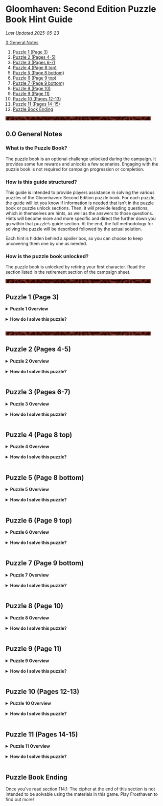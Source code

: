 <link rel="stylesheet" href="override-markdown-styles.css"/>

# **Gloomhaven: Second Edition Puzzle Book Hint Guide**

*Last Updated 2025-05-23*

<a href="#page_01">0 General Notes</a>

1.  <a href="#page_03">Puzzle 1 (Page 3)</a>
1. <a href="#page_04">Puzzle 2 (Pages 4-5)</a>
1. <a href="#page_06">Puzzle 3 (Pages 6-7)</a>
1. <a href="#page_08a">Puzzle 4 (Page 8 top)</a>
1. <a href="#page_08b">Puzzle 5 (Page 8 bottom)</a>
1. <a href="#page_09a">Puzzle 6 (Page 9 top)</a>
1. <a href="#page_09b">Puzzle 7 (Page 9 bottom)</a>
1. <a href="#page_10">Puzzle 8 (Page 10)</a>
1. <a href="#page_11">Puzzle 9 (Page 11)</a>
1. <a href="#page_12">Puzzle 10 (Pages 12-13)</a>
1. <a href="#page_14">Puzzle 11 (Pages 14-15)</a>
1. <a href="#page_16">Puzzle Book Ending</a>

![divider](/assets/images/divider.png)

##  <a name="page_01" class="page-number">0.0</a> General Notes

### What is the Puzzle Book? 

The puzzle book is an optional challenge unlocked during the campaign. It provides some fun rewards and unlocks a few scenarios. Engaging with the puzzle book is not required for campaign progression or completion.

### How is this guide structured?

This guide is intended to provide players assistance in solving the various puzzles of the Gloomhaven: Second Edition puzzle book. For each puzzle, the guide will let you know if information is needed that isn’t in the puzzle book or puzzle unlock sections. Then, it will provide leading questions, which in themselves are hints, as well as the answers to those questions. Hints will become more and more specific and direct the further down you go within that puzzle’s guide section. At the end, the full methodology for solving the puzzle will be described followed by the actual solution. 

Each hint is hidden behind a spoiler box, so you can choose to keep uncovering them one by one as needed.

### How is the puzzle book unlocked?

<span class="hidden">The puzzle book is unlocked by retiring your first character. Read the section listed in the retirement section of the campaign sheet.</span>

![divider](/assets/images/divider.png)

## <a name="page_03" class="page-number">Puzzle 1 (Page 3)</a>

<details>
<summary><b>Puzzle 1 Overview</b></summary>
<br>
<p><b>Do I need additional information to solve this puzzle? </b> <span class="hidden">No, you do not need any additional information for this puzzle.</span></p>

<p><b>Hint: What (if any) type of information do I need? </b> <span class="hidden">Only the information provided by Dominic and the puzzle book</span></p>

<p><b>Solution: Where can I find that information specifically? </b> <span class="hidden">In the section which unlocked this puzzle and in the puzzle book.</span></p>

</details>
<br>

<details>
<summary><b>How do I solve this puzzle?</b></summary>
<br>
<p><b>Hint 1 </b> <span class="hidden">What can I see on the page?</span> <span class="hidden">There are three things to see: The note in an ancient language. A dial with ancient symbols arranged in a circular pattern. A plaque on the side of the box with two words on it in the ancient language</span></p>

<p><b>Hint 2a </b> <span class="hidden">What can I deduce from the symbols on the dial?</span> <span class="hidden">The symbols around the dial are numbers.</span></p>

<p><b>Hint 2b </b> <span class="hidden">Is there a pattern to the symbols around the dial?</span> <span class="hidden">Going clockwise, the number of lines used for each symbol increments by 1.</span></p>

<p><b>Hint 2c </b> <span class="hidden">What are the symbols for the numbers in the ancient language?</span> <span class="hidden">The symbols around the dial are numbers 1 through 9. The number is equal to the number of lines used to make the symbol.</span></p>

<p><b>Hint 3a </b> <span class="hidden">What is the plaque for?</span> <span class="hidden">Dominic mentioned that the name of the previous owner is written on the side of the box.</span></p>

<p><b>Hint 3b </b> <span class="hidden">What does the plaque say?</span> <span class="hidden">Dominic mentioned that the owner's name was “Fennec Baggle”, so that must be what is written on the plaque.</span></p>

<p><b>Hint 3c </b> <span class="hidden">What does the plaque teach me?</span> <span class="hidden">The letters A, B, C, E, F, G, L, and N in the ancient language</span></p>

<p><b>Hint 4a </b> <span class="hidden">How do you translate the note using the letters and numbers you already know?</span> <span class="hidden">Replace the known letters with their English equivalent: BEG-N A- 5. F----, ---N --E --AL -L------E 23. NE--, ---E ---N-E- 17.</span></p>

<p><b>Hint 4b </b> <span class="hidden">Which words do I guess first?</span> <span class="hidden">BEGIN and AT. Putting I and T in we get: BEGIN AT 5. FI--T, T--N T-E -IAL -L----I-E 23. NE-T, ---E ---NTE- 17.</span></p>

<p><b>Hint 4c </b> <span class="hidden">Which words do I guess next?</span> <span class="hidden">FIRST, THE, DIAL, NEXT. Putting R, S, H, D, and X in we get: BEGIN AT 5. FIRST, T-RN THE DIAL -L----ISE 23. NEXT, ---E ---NTER 17</span></p>

<p><b>Hint 4d </b> <span class="hidden">What are the remaining words?</span> <span class="hidden">Based on the sentence structure, we can guess the rest: BEGIN AT 5. FIRST, TURN THE DIAL CLOCKWISE 23. NEXT, MOVE COUNTER 17.</span></p>

<p><b>Method: A full explanation of how to solve this puzzle </b> <span class="hidden">Using the letters of Fennec Baggle’s name, and the numbers on the dial, translate the note. Then follow the instructions on the note, writing down each number you stop at. Note that the dial only has 9 digits, not 10, so count carefully.</span></p>

<p><b>Solution: The numerical final answer</b> <span class="hidden">512</span></p>

</details>
<br>
 
 
![divider](/assets/images/divider.png)

## <a name="page_04" class="page-number">Puzzle 2 (Pages 4-5)</a>

<details>
<summary><b>Puzzle 2 Overview</b></summary>
<br>
<p><b>Do I need additional information to solve this puzzle? </b> <span class="hidden">Yes, you do need additional materials for this puzzle.</span></p>

<p><b>Hint: What (if any) type of information do I need? </b> <span class="hidden">Dominic mentions that you need specific items. This puzzle will require some item cards.</span></p>

<p><b>Solution: Where can I find that information specifically? </b> <span class="hidden">You will need to reach at least prosperity 3.</span></p>

</details>
<br>

<details>
<summary><b>How do I solve this puzzle?</b></summary>
<br>
<p><b>Hint 1 </b> <span class="hidden">What can I see on the page?</span> <span class="hidden">There are three compartments for items and three notes accompanying them. Each note has a word written with red lettering.</span></p>

<p><b>Hint 2a </b> <span class="hidden">How do I translate these notes?</span> <span class="hidden">Based on Puzzle 1, you have an almost complete alphabet, though you are missing the letters J, P, Q, Y, and Z. Replacing known letters, you get: TO SEE THROUGH THE <i>LENSES</i> OF A RA-TOR / MA- THE <i>-OINTS</i> OF THIS METAL CROWN -ROTECT -OU FROM THE WORST / STANDING ON LIGHTLESS <i>LEGS</i> A RITUAL SMOKE -OURS FORTH</span></p>

<p><b>Hint 2b </b> <span class="hidden">What are the missing words?</span> <span class="hidden">Adding P and Y, you get: TO SEE THROUGH THE <i>LENSES</i> OF A RAPTOR / MAY THE <i>POINTS</i> OF THIS METAL CROWN PROTECT YOU FROM THE WORST / STANDING ON LIGHTLESS <i>LEGS</i> A RITUAL SMOKE POURS FORTH</span></p>

<p><b>Hint 3a </b> <span class="hidden">What is the first note about?</span> <span class="hidden">A raptor can be a dinosaur or a bird of prey. The note describes seeing through the eyes of such an animal.</span></p>

<p><b>Hint 3b </b> <span class="hidden">What item is the first note about?</span> <span class="hidden">The Eagle-Eye Goggles</span></p>

<p><b>Hint 3c </b> <span class="hidden">What number does the first note give me?</span> <span class="hidden">The red word is “lenses”. The item has 2 lenses.</span></p>

<p><b>Hint 4a </b> <span class="hidden">What is the second note about?</span> <span class="hidden">A metal crown that protects you from the worst could be a helmet.</span></p>

<p><b>Hint 4b </b> <span class="hidden">What item is the second note about?</span> <span class="hidden">The Iron Helmet</span></p>

<p><b>Hint 4c </b> <span class="hidden">What number does the second note give me?</span> <span class="hidden">The red word is “points”. The item has 5 points.</span></p>

<p><b>Hint 5a </b> <span class="hidden">What is the third note about?</span> <span class="hidden">An item with legs that produces smoke.</span></p>

<p><b>Hint 5b </b> <span class="hidden">What item is the third note about?</span> <span class="hidden">The Black Censer</span></p>

<p><b>Hint 5c </b> <span class="hidden">What number does the third note give me?</span> <span class="hidden">The red word is “legs”. The item has 3 legs.</span></p>

<p><b>Method: A full explanation of how to solve this puzzle </b> <span class="hidden">After translating the notes, find the three correct items and count the piece of the items marked in red on the notes.</span></p>

<p><b>Solution: The numerical final answer</b> <span class="hidden">253</span></p>

</details>
<br>
 
 ## <a name="page_06" class="page-number">Puzzle 3 (Pages 6-7)</a>

<details>
<summary><b>Puzzle 3 Overview</b></summary>
<br>
<p><b>Do I need additional information to solve this puzzle? </b> <span class="hidden">Yes, you do need additional materials for this puzzle.</span></p>

<p><b>Hint: What (if any) type of information do I need? </b> <span class="hidden">Dominic mentions that you need the Sword of Sands as well as an amulet obtained in the scenario you unlocked along with this puzzle: Rockslide Ridge</span></p>

<p><b>Solution: Where can I find that information specifically? </b> <span class="hidden">You will need the Sword of Sands and Ruby Talisman item cards.</span></p>

</details>
<br>

<details>
<summary><b>How do I solve this puzzle?</b></summary>
<br>
<p><b>Hint 1 </b> <span class="hidden">What can I see on the page?</span> <span class="hidden">There is an equation written in the ancient language. There are 12 items, several of which look similar to one another. The items each have a number on them. There are words scribbled on the top and bottom of the pages.</span></p>

<p><b>Hint 2a </b> <span class="hidden">What does the equation say?</span> <span class="hidden">Using the alphabet from the previous two puzzles yields: (CANISTER x LAMP x INSTRUMENT) + (LIMBS x TALISMAN) - SWORD</span></p>

<p><b>Hint 2b </b> <span class="hidden">Where can I find the numbers for the equation?</span> <span class="hidden">Each object in the book has a number on it. There are canisters, limbs, lamps, and instruments depicted in the book.</span></p>

<p><b>Hint 2c </b> <span class="hidden">Where are the numbers for the sword and talisman?</span> <span class="hidden">There are numbers on the sword and talisman item cards.</span></p>

<p><b>Hint 2d </b> <span class="hidden">What are the numbers for the Sword and Talisman?</span> <span class="hidden">The numbers are 2 and 6 respectively.</span></p>

<p><b>Hint 3 </b> <span class="hidden">How do I figure out which of the items are the correct ones?</span> <span class="hidden">The scribbles on the page say: 8 keys, 6 sides, 3 limbs, emeralds, red light, wooden, circular patterns.</span></p>

<p><b>Hint 4a </b> <span class="hidden">Which clues refer to the instrument?</span> <span class="hidden">“8 keys” and “wooden” refer to the instrument.</span></p>

<p><b>Hint 4b </b> <span class="hidden">Which instrument do I choose?</span> <span class="hidden">The instrument on the top right matches the clues. The number is 5.</span></p>

<p><b>Hint 5a </b> <span class="hidden">Which clues refer to the limbs?</span> <span class="hidden">“3 limbs” refers to the limbs.</span></p>

<p><b>Hint 5b </b> <span class="hidden">Which limbs do I choose?</span> <span class="hidden">The limbs in the top left and top right seem to be made up of 2 limbs. The limbs in the middle are made up of three: a hand, a bone, and a claw. The number is 3.</span></p>

<p><b>Hint 6a </b> <span class="hidden">Which clues refer to the canister?</span> <span class="hidden">“Emeralds” and “circular patterns” refer to the canister.</span></p>

<p><b>Hint 6b </b> <span class="hidden">Which canister do I choose?</span> <span class="hidden">The canister on the bottom left has circular patterns and emeralds. The number is 7.</span></p>

<p><b>Hint 7a </b> <span class="hidden">Which clues refer to the lamp?</span> <span class="hidden">“6 sides” and “red light”</span></p>

<p><b>Hint 7b </b> <span class="hidden">Which lamp do I choose?</span> <span class="hidden">The lamp on the top left emanates a red flame and is hexagonal. The number is 4.</span></p>

<p><b>Method: A full explanation of how to solve this puzzle </b> <span class="hidden">After translating the equation, we find the appropriate number for each of the six objects: (7 x 4 x 5) + (3 x 6) - 2.</span></p>

<p><b>Solution: The numerical final answer</b> <span class="hidden">156</span></p>

</details>
<br>
 
## <a name="page_08a" class="page-number">Puzzle 4 (Page 8 top)</a>

<details>
<summary><b>Puzzle 4 Overview</b></summary>
<br>
<p><b>Do I need additional information to solve this puzzle? </b> <span class="hidden">Yes, you do need additional materials for this puzzle.</span></p>

<p><b>Hint: What (if any) type of information do I need? </b> <span class="hidden">Dominic says the sword was found in the north and came from the southwest. You need something with which you can “trace back its journey”.</span></p>

<p><b>Solution: Where can I find that information specifically? </b> <span class="hidden">You will need the map board.</span></p>

</details>
<br>

<details>
<summary><b>How do I solve this puzzle?</b></summary>
<br>
<p><b>Hint 1 </b> <span class="hidden">What am I looking for?</span> <span class="hidden">The solution to this puzzle is a 3 digit number as usual.</span></p>

<p><b>Hint 2a </b> <span class="hidden">Where do I start looking?</span> <span class="hidden">Dominic mentioned that the sword was found north of Gloomhaven.</span></p>

<p><b>Hint 2b </b> <span class="hidden">What can I find there?</span> <span class="hidden">There is a number hidden in the mountains around D-10.</span></p>

<p><b>Hint 2c </b> <span class="hidden">What is the first number?</span> <span class="hidden">6</span></p>

<p><b>Hint 3a </b> <span class="hidden">Where do I look next?</span> <span class="hidden">Dominic mentioned that the sword came from the south west and that you need to trace back its journey. Look for a number southwest of the first.</span></p>

<p><b>Hint 3b </b> <span class="hidden">Where can I find it?</span> <span class="hidden">There is a number hidden around J-7.</span></p>

<p><b>Hint 3c </b> <span class="hidden">What is the second number?</span> <span class="hidden">2</span></p>

<p><b>Hint 4a </b> <span class="hidden">Where do I look now?</span> <span class="hidden">Dominic mentioned that the sword came from the south west and that you need to trace back its journey. Look for a number southwest of the second.</span></p>

<p><b>Hint 4b </b> <span class="hidden">Where can I find it?</span> <span class="hidden">There is a number hidden around O-2.</span></p>

<p><b>Hint 4c </b> <span class="hidden">What is the third number?</span> <span class="hidden">4</span></p>

<p><b>Method: A full explanation of how to solve this puzzle </b> <span class="hidden">Find three numbers hidden on the map starting from the north and going southwest.</span></p>

<p><b>Solution: The numerical final answer</b> <span class="hidden">624</span></p>

</details>
<br>
 
## <a name="page_08b" class="page-number">Puzzle 5 (Page 8 bottom)</a>

<details>
<summary><b>Puzzle 5 Overview</b></summary>
<br>
<p><b>Do I need additional information to solve this puzzle? </b> <span class="hidden">Yes, you do need additional materials for this puzzle.</span></p>

<p><b>Hint: What (if any) type of information do I need? </b> <span class="hidden">Dominic mentions you need to find a “Special Voice” in the mountains where winged beasts, like drakes, fly. You’ll need to complete a quest chain in the Copperneck Mountains beginning with the scenario: Mountain Pass.</span></p>

<p><b>Solution: Where can I find that information specifically? </b> <span class="hidden">In the conclusion sections of either of the final scenarios of the “Voice” storyline: Timeworn Tomb or Realm of the Voice.</span></p>

</details>
<br>

<details>
<summary><b>How do I solve this puzzle?</b></summary>
<br>
<p><b>Hint 1 </b> <span class="hidden">What can I see on the page?</span> <span class="hidden">There are letters sitting above the 8 keys of the wooden instrument from puzzle 3. The first key is pointing at a specific note on a music sheet. Translating the letters yields: OVESFIXN.</span></p>

<p><b>Hint 2 </b> <span class="hidden">What do we get from finding the “very special voice”?</span> <span class="hidden">The conclusion of the final voice scenario gives you a melody written on a piece of sheet music.</span></p>

<p><b>Hint 3 </b> <span class="hidden">How do I translate the sheet music?</span> <span class="hidden">The letters above the instrument can be assigned to different notes. The first note is between the first and second lines (counting from the bottom). The second note is on the second line. The third note is between the second and third lines, etc</span></p>

<p><b>Hint 4 </b> <span class="hidden">What does the sheet music say?</span> <span class="hidden">SEVENNINEFIVE</span></p>

<p><b>Method: A full explanation of how to solve this puzzle </b> <span class="hidden">Assign the letters in the puzzle book to different notes and put those letters into the sheet music found at the end of the voice storyline.</span></p>

<p><b>Solution: The numerical final answer</b> <span class="hidden">795</span></p>

</details>
<br>

## <a name="page_09a" class="page-number">Puzzle 6 (Page 9 top)</a>

<details>
<summary><b>Puzzle 6 Overview</b></summary>
<br>
<p><b>Do I need additional information to solve this puzzle? </b> <span class="hidden">Yes, you do need additional materials for this puzzle.</span></p>

<p><b>Hint: What (if any) type of information do I need? </b> <span class="hidden">Dominic mentions bringing the canister to an ooze nest. The unlock section also unlocks the scenario Oozing Grove.</span></p>

<p><b>Solution: Where can I find that information specifically? </b> <span class="hidden">On the section and scenario book pages of Oozing Grove.</span></p>

</details>
<br>

<details>
<summary><b>How do I solve this puzzle?</b></summary>
<br>
<p><b>Hint 1 </b> <span class="hidden">Are there any clues in the Oozing Grove scenario?</span> <span class="hidden">The conclusion of the scenario talks about filling the canister.</span></p>

<p><b>Hint 2 </b> <span class="hidden">Which hint does the conclusion give?</span> <span class="hidden">It tells you to start filling the container at the “western tree”.</span></p>

<p><b>Hint 3a </b> <span class="hidden">Where can I find the western tree?</span> <span class="hidden">Have a look at the scenario map depicted in the section and scenario book. The western most tree is on the 13-E tile.</span></p>

<p><b>Hint 3b </b> <span class="hidden">What can I see at western tree?</span> <span class="hidden">There is a number on the tree in the section book on page 57. The number is 3.</span></p>

<p><b>Hint 4a </b> <span class="hidden">Where can I find the next tree?</span> <span class="hidden">Heading east, the next tree would be tile 15-B.</span></p>

<p><b>Hint 4b </b> <span class="hidden">What can I see at the central tree?</span> <span class="hidden">There is a number on the tree in the scenario book. The number is 1.</span></p>

<p><b>Hint 5a </b> <span class="hidden">Where can I find the last tree?</span> <span class="hidden">Heading east, the next tree would be tile 13-B.</span></p>

<p><b>Hint 5b </b> <span class="hidden">What can I see at the last tree?</span> <span class="hidden">There is a number on the tree in the section book on page 64. The number is 2.</span></p>

<p><b>Method: A full explanation of how to solve this puzzle </b> <span class="hidden">Find numbers in the ancient language hidden on the trees of the Oozing Grove scenario. The order of the numbers is given in the scenario’s conclusion.</span></p>

<p><b>Solution: The numerical final answer</b> <span class="hidden">312</span></p>

</details>
<br>

## <a name="page_09b" class="page-number">Puzzle 7 (Page 9 bottom)</a>

<details>
<summary><b>Puzzle 7 Overview</b></summary>
<br>
<p><b>Do I need additional information to solve this puzzle? </b> <span class="hidden">Yes, you do need additional information for this puzzle.</span></p>

<p><b>Hint: What (if any) type of information do I need? </b> <span class="hidden">Dominic mentions that you need to return the amulet to an ancient seer up in the watcher mountains.</span></p>

<p><b>Solution: Where can I find that information specifically? </b> <span class="hidden">In the sections of the scenario: Temple of the Seer.</span></p>

</details>
<br>

<details>
<summary><b>How do I solve this puzzle?</b></summary>
<br>
<p><b>Hint 1 </b> <span class="hidden">What can I see on the page?</span> <span class="hidden">The amulet has a red gem in its center. From that gem, 8 lines emerge and run to the edges of the amulet in an octagonal pattern. The lines are interrupted by small circles. Each circle has a number associated with it.</span></p>

<p><b>Hint 2a </b> <span class="hidden">Are there any clues in the Temple of the Seer scenario?</span> <span class="hidden">Part of the scenario’s conclusion seems a bit out of place.</span></p>

<p><b>Hint 2b </b> <span class="hidden">Which part of the conclusion is a clue?</span> <span class="hidden">“You see a circular indentation in its side with glowing conduits in the bottom, right, and top of the depression.”</span></p>

<p><b>Hint 3a </b> <span class="hidden">What is the clue referring to?</span> <span class="hidden">The bottom, right, and top sides of the amulet.</span></p>

<p><b>Hint 3b </b> <span class="hidden">How do I find the right numbers on the amulet?</span> <span class="hidden">Trace lines from the 3 edges the clue referenced.</span></p>

<p><b>Method: A full explanation of how to solve this puzzle </b> <span class="hidden">Follow the lines originating from the bottom, right, and top edges of the amulet respectively and note the number of the circle each of those lines goes through.</span></p>

<p><b>Solution: The numerical final answer</b> <span class="hidden">385</span></p>

</details>
<br>

## <a name="page_10" class="page-number">Puzzle 8 (Page 10)</a>

<details>
<summary><b>Puzzle 8 Overview</b></summary>
<br>
<p><b>Do I need additional information to solve this puzzle? </b> <span class="hidden">Yes, you do need additional information for this puzzle.</span></p>

<p><b>Hint: What (if any) type of information do I need? </b> <span class="hidden">Dominic mentions that you need to take the lamp to the “heart of night”, which is “someplace very dark”.</span></p>

<p><b>Solution: Where can I find that information specifically? </b> <span class="hidden">The scenario: Plane of Night rewards you with an envelope.</span></p>

</details>
<br>

<details>
<summary><b>How do I solve this puzzle?</b></summary>
<br>
<p><b>Hint 1 </b> <span class="hidden">What can I see on the page?</span> <span class="hidden">The page depicts a grid of 17x11 squares made up of dotted corners. A line shows a path through the squares.</span></p>

<p><b>Hint 2a </b> <span class="hidden">What do the contents of the lamp envelope tell me?</span> <span class="hidden">The card inside the envelope says to scratch it off once you “know the way”. The puzzle book page shows the way.</span></p>

<p><b>Hint 2b </b> <span class="hidden">What do I see when I scratch the card off using the path from the puzzle book?</span> <span class="hidden">BELLS TOMES AND A SINGLE BONE. You also pass by several symbols.</span></p>

<p><b>Hint 3a </b> <span class="hidden">How do I get three numbers?</span> <span class="hidden">The text says to count the bells, tomes, and bones.</span></p>

<p><b>Hint 3b </b> <span class="hidden">Which number do we get for the bells?</span> <span class="hidden">There were 5 bells on the way.</span></p>

<p><b>Hint 3c </b> <span class="hidden">Which number do we get for the tomes?</span> <span class="hidden">There were 6 tomes on the way.</span></p>

<p><b>Hint 3d </b> <span class="hidden">Which number do we get for the bones?</span> <span class="hidden">There were no bone symbols on the way, but the text said a “single” bone.</span></p>

<p><b>Method: A full explanation of how to solve this puzzle </b> <span class="hidden">Use the path given in the puzzle book on the scratch card from the lamp envelope. Using the clues on the path, find three numbers.</span></p>

<p><b>Solution: The numerical final answer</b> <span class="hidden">561</span></p>

</details>
<br>

## <a name="page_11" class="page-number">Puzzle 9 (Page 11)</a>

<details>
<summary><b>Puzzle 9 Overview</b></summary>
<br>
<p><b>Do I need additional information to solve this puzzle? </b> <span class="hidden">Yes, you do need additional information for this puzzle.</span></p>

<p><b>Hint: What (if any) type of information do I need? </b> <span class="hidden">Dominic mentions needing to face the monster that the three parts came from.</span></p>

<p><b>Solution: Where can I find that information specifically? </b> <span class="hidden">The monster stat cards of the three relevant monsters.</span></p>

</details>
<br>

<details>
<summary><b>How do I solve this puzzle?</b></summary>
<br>
<p><b>Hint 1 </b> <span class="hidden">What can I see on the page?</span> <span class="hidden">There is a book depicted containing the three monster limbs. Along the top and bottom edges of the book, there are partial numbers in the ancient language.</span></p>

<p><b>Hint 2 </b> <span class="hidden">Which monster component would best fit on the page?</span> <span class="hidden">The monster stat cards fit nicely on top of the depicted book.</span></p>

<p><b>Hint 3 </b> <span class="hidden">How do I figure out which monsters the limbs came from?</span> <span class="hidden">On page 6 of the puzzle book, you could see that the spike is black and the hand is red. Looking through the deck of monster stat cards or the monster standees, you can find which monsters the parts came from.</span></p>

<p><b>Hint 4a </b> <span class="hidden">Which monster did the black spike come from?</span> <span class="hidden">A night demon</span></p>

<p><b>Hint 4b </b> <span class="hidden">How do I get a number from the night demon card?</span> <span class="hidden">A number can be seen if you carefully look at the art on the card.</span></p>

<p><b>Hint 4c </b> <span class="hidden">Which number comes from the night demon card?</span> <span class="hidden">A faint X goes through the art of the card. Following the lines of that X, the entire card looks like a 6 in the ancient language.</span></p>

<p><b>Hint 5a </b> <span class="hidden">Which monster did the red hand come from?</span> <span class="hidden">A rending drake</span></p>

<p><b>Hint 5b </b> <span class="hidden">How do I get a number from the rending drake card?</span> <span class="hidden">There is a line visible on the edge of the card, not present on other monster stat cards.</span></p>

<p><b>Hint 5c </b> <span class="hidden">Which number comes from the rending drake card?</span> <span class="hidden">The line on the edge lines up with one of the partial numbers on the puzzle book page to give you the number 2.</span></p>

<p><b>Hint 6a </b> <span class="hidden">Which monster did the bone come from?</span> <span class="hidden">A living bones</span></p>

<p><b>Hint 6b </b> <span class="hidden">How do I get a number from the living bones card?</span> <span class="hidden">There is a partial number visible on the edge of the living bones card.</span></p>

<p><b>Hint 6c </b> <span class="hidden">Which number comes from the living bones card?</span> <span class="hidden">Rotating the card lines the partial number on the card up with a partial number on the puzzle book page to give you the number 5.</span></p>

<p><b>Hint 7 </b> <span class="hidden">Which order do the 3 numbers go in?</span> <span class="hidden">The puzzle book page shows some arrows pointing from the hand to the spike and the spike to the bone.</span></p>

<p><b>Method: A full explanation of how to solve this puzzle </b> <span class="hidden">Find hidden numbers on the monster stat cards of the three monsters where the limbs came from.</span></p>

<p><b>Solution: The numerical final answer</b> <span class="hidden">265</span></p>

</details>
<br>

## <a name="page_12" class="page-number">Puzzle 10 (Pages 12-13)</a>

<details>
<summary><b>Puzzle 10 Overview</b></summary>
<br>
<p><b>Do I need additional information to solve this puzzle? </b> <span class="hidden">No, you do not need any additional information for this puzzle.</span></p>

<p><b>Hint: What (if any) type of information do I need? </b> <span class="hidden">Only the information provided by Dominic and the puzzle book.</span></p>

<p><b>Solution: Where can I find that information specifically? </b> <span class="hidden">In the section which unlocked this puzzle and in the puzzle book.</span></p>

</details>
<br>

<details>
<summary><b>How do I solve this puzzle?</b></summary>
<br>
<p><b>Hint 1 </b> <span class="hidden">What can I see on the page?</span> <span class="hidden">There is a contraption depicted made up of the 6 objects from the previous puzzles. There is space for a 3 digit number next to each of the objects. There is an equation made up of 6 3 digit numbers.</span></p>

<p><b>Hint 2 </b> <span class="hidden">Where can I get the numbers for this equation?</span> <span class="hidden">You found 3 digit numbers for each of these objects in the previous puzzles</span></p>

<p><b>Method: A full explanation of how to solve this puzzle </b> <span class="hidden">Plug the 6 numbers from the previous puzzles into the depicted equation.</span></p>

<p><b>Solution: The numerical final answer</b> <span class="hidden">941</span></p>

</details>
<br>
 
## <a name="page_14" class="page-number">Puzzle 11 (Pages 14-15)</a>

<details>
<summary><b>Puzzle 11 Overview</b></summary>
<br>
<p><b>Do I need additional information to solve this puzzle? </b> <span class="hidden">No, you do not need any additional information for this puzzle.</span></p>

<p><b>Hint: What (if any) type of information do I need? </b> <span class="hidden">Only the information provided by Dominic and the puzzle book.</span></p>

<p><b>Solution: Where can I find that information specifically? </b> <span class="hidden">In the section which unlocked this puzzle and in the puzzle book.</span></p>

</details>
<br>

<details>
<summary><b>How do I solve this puzzle?</b></summary>
<br>
<p><b>Hint 1a </b> <span class="hidden">What can I see on page 14?</span> <span class="hidden">There are 10 lines with a space above them and a number below them. The first number, 14, is written in yellow. There is a glowing constellation with an arrow pointing at the first of the 10 lines.</span></p>

<p><b>Hint 1b </b> <span class="hidden">What can I see on page 15?</span> <span class="hidden">There are three equations written in modern numbers. The number 14 is again written in yellow. There is a small note showing that A=1 and B=2, where the letters are written in the ancient language.</span></p>

<p><b>Hint 2 </b> <span class="hidden">What does the constellation look like?</span> <span class="hidden">The constellation looks like the letter B in the ancient language.</span></p>

<p><b>Hint 3a </b> <span class="hidden">Do I see anything unusual on these pages?</span> <span class="hidden">There is an unusual discoloration not found on other pages.</span></p>

<p><b>Hint 3b </b> <span class="hidden">Where is the unusual discoloration?</span> <span class="hidden">The page number of page 14 is yellow and has a darker background.</span></p>

<p><b>Hint 3c </b> <span class="hidden">Why is number 14 yellow?</span> <span class="hidden">The page number and the number in the sequence above are both yellow because they are linked. The constellation is also yellow.</span></p>

<p><b>Hint 3d </b> <span class="hidden">Where should I look for the other 9 letters?</span> <span class="hidden">The first letter was found on page 14, so the other letters must be on other pages.</span></p>

<p><b>Hint 4a </b> <span class="hidden">Where is the letter hidden on page 10?</span> <span class="hidden">Some of the dots are yellow.</span></p>

<p><b>Hint 4b </b> <span class="hidden">Which letter is hidden on page 10?</span> <span class="hidden">The yellow dots form the letter L.</span></p>

<p><b>Hint 5a </b> <span class="hidden">Where is the letter hidden on page 8?</span> <span class="hidden">There are some glowing swirls on the sword and instrument.</span></p>

<p><b>Hint 5b </b> <span class="hidden">Which letter is hidden on page 8?</span> <span class="hidden">The glowing swirls form the letter A.</span></p>

<p><b>Hint 6a </b> <span class="hidden">Where is the letter hidden on page 5?</span> <span class="hidden">There are some glowing notches on the box.</span></p>

<p><b>Hint 6b </b> <span class="hidden">Which letter is hidden on page 5?</span> <span class="hidden">The notches form the letter D.</span></p>

<p><b>Hint 7a </b> <span class="hidden">Where is the letter hidden on page 7?</span> <span class="hidden">Some of the boxes around the objects are yellow.</span></p>

<p><b>Hint 7b </b> <span class="hidden">Which letter is hidden on page 7?</span> <span class="hidden">The yellow boxes on this page and page 6 form the letter E.</span></p>

<p><b>Hint 8a </b> <span class="hidden">Where is the letter hidden on page 4?</span> <span class="hidden">There are some glowing notches on the box.</span></p>

<p><b>Hint 8b </b> <span class="hidden">Which letter is hidden on page 4?</span> <span class="hidden">The notches form the letter S.</span></p>

<p><b>Hint 9a </b> <span class="hidden">Where is the letter hidden on page 9?</span> <span class="hidden">Some of the emeralds are set in a glowing yellow frame.</span></p>

<p><b>Hint 9b </b> <span class="hidden">Which letter is hidden on page 9?</span> <span class="hidden">The framed emeralds form the letter W.</span></p>

<p><b>Hint 10a </b> <span class="hidden">Where is the letter hidden on page 12?</span> <span class="hidden">Some of the screws in the centers of the cogs are yellow.</span></p>

<p><b>Hint 10b </b> <span class="hidden">Which letter is hidden on page 12?</span> <span class="hidden">The screws form the letter A.</span></p>

<p><b>Hint 11a </b> <span class="hidden">Where is the letter hidden on page 3?</span> <span class="hidden">There are glowing yellow dots on the box.</span></p>

<p><b>Hint 11b </b> <span class="hidden">Which letter is hidden on page 3?</span> <span class="hidden">The yellow dots form the letter R.</span></p>

<p><b>Hint 12a </b> <span class="hidden">Where is the letter hidden on page 11?</span> <span class="hidden">There are glowing yellow stars surrounding the book.</span></p>

<p><b>Hint 12b </b> <span class="hidden">Which letter is hidden on page 11?</span> <span class="hidden">The yellow dots form the letter M.</span></p>

<p><b>Hint 13 </b> <span class="hidden">What word did I find hidden among the pages?</span> <span class="hidden">BLADESWARM</span></p>

<p><b>Hint 14a </b> <span class="hidden">What do I do with the hidden word?</span> <span class="hidden">The equation on page 15 needs numbers, but the note shows how to convert letters into numbers.</span></p>

<p><b>Hint 14b </b> <span class="hidden">What numbers do I plug into the equations?</span> <span class="hidden">The equations show which page numbers to get the letter from which needs to be converted into a number. p14=B=2, p10=L=12, p8=A=1, p5=D=4, p7=E=5, p4=S=19, p9=W=23, p12=A=1, p3=R=18, p11=M=13</span></p>

<p><b>Method: A full explanation of how to solve this puzzle </b> <span class="hidden">Convert secret letters from each page into numbers based on their position in the alphabet. Calculate the 3 equations to get the three digits of the solution.</span></p>

<p><b>Solution: The numerical final answer</b> <span class="hidden">872</span></p>

</details>
<br>

## <a name="page_16" class="page-number">Puzzle Book Ending</a>

Once you've read section 114.1: <span class="hidden">The cipher at the end of this section is not intended to be solvable using the materials in this game. Play Frosthaven to find out more!</span>




<script>
	function reveal(obj) {
	  console.log(this);
	  obj.className = "visible";
	}

	const hiddens = document.getElementsByClassName("hidden");
	  
	for (let i = 0; i < hiddens.length; i++) {
		var hidden = hiddens[i];
		hidden.onclick = function() {
			reveal(this);
		}
	}
</script>

